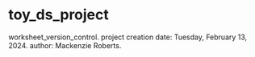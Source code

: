 # toy_ds_project
worksheet_version_control.
project creation date: Tuesday, February 13, 2024.
author: Mackenzie Roberts.
